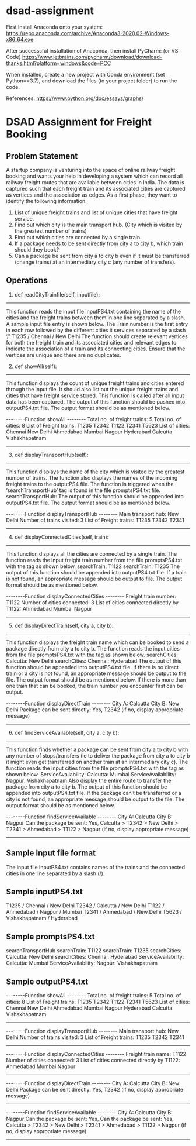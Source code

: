 # dsad-assignment
First Install Anaconda onto your system:
https://repo.anaconda.com/archive/Anaconda3-2020.02-Windows-x86_64.exe

After successsful installation of Anaconda, then install PyCharm: (or VS Code)
https://www.jetbrains.com/pycharm/download/download-thanks.html?platform=windows&code=PCC

When installed, create a new project with Conda environment (set Python==3.7), and download the files (to your project folder) to run the code. 

References: https://www.python.org/doc/essays/graphs/


DSAD Assignment for Freight Booking 
======================================

Problem Statement
------------------------------------------------------------
A startup company is venturing into the space of online railway freight booking and wants your help in developing a system which can record all railway freight routes that are available between cities in India. The data is captured such that each freight train and its associated cities are captured as vertices and the association as edges.
As a first phase, they want to identify the following information.
1. List of unique freight trains and list of unique cities that have freight service.
2. Find out which city is the main transport hub. (City which is visited by the greatest number of trains)
3. Find out which cities are connected by a single train.
4. If a package needs to be sent directly from city a to city b, which train should they book?
5. Can a package be sent from city a to city b even if it must be transferred (change trains) at an intermediary city c (any number of transfers).

Operations
------------------------------------------------------------
1. def readCityTrainfile(self, inputfile): 
------------------------------------------------------------
This function reads the input file inputPS4.txt containing the name of the cities and the freight trains between them in one line separated by a slash. A sample input file entry is shown below. The Train number is the first entry in each row followed by the different cities it services separated by a slash ‘/’
T1235 / Chennai / New Delhi
The function should create relevant vertices for both the freight train and its associated cities and relevant edges to indicate the association of a train and its connecting cities. Ensure that the vertices are unique and there are no duplicates.

2. def showAll(self): 
------------------------------------------------------------
This function displays the count of unique freight trains and cities entered through the input file. It should also list out the unique freight trains and cities that have freight service stored. This function is called after all input data has been captured. The output of this function should be pushed into outputPS4.txt file. The output format should be as mentioned below.

--------Function showAll --------
Total no. of freight trains: 5
Total no. of cities: 8
List of Freight trains:
T1235
T2342
T1122
T2341
T5623
List of cities:
Chennai
New Delhi
Ahmedabad
Mumbai
Nagpur
Hyderabad
Calcutta
Vishakhapatnam

---------------------------------------

3. def displayTransportHub(self): 
------------------------------------------------------------
This function displays the name of the city which is visited by the greatest number of trains. The function also displays the names of the incoming freight trains to the outputPS4 file. The function is triggered when the ‘searchTransportHub’ tag is found in the file promptsPS4.txt file.
searchTransportHub:
The output of this function should be appended into outputPS4.txt file. The output format should be as mentioned below.

--------Function displayTransportHub --------
Main transport hub: New Delhi
Number of trains visited: 3
List of Freight trains:
T1235
T2342
T2341

-----------------------------------------

4. def displayConnectedCities(self, train): 
------------------------------------------------------------
This function displays all the cities are connected by a single train. The function reads the input freight train number from the file promptsPS4.txt with the tag as shown below.
searchTrain: T1122
searchTrain: T1235
The output of this function should be appended into outputPS4.txt file. If a train is not found, an appropriate message should be output to file. The output format should be as mentioned below.

--------Function displayConnectedCities --------
Freight train number: T1122
Number of cities connected: 3
List of cities connected directly by T1122:
Ahmedabad
Mumbai
Nagpur

-----------------------------------------

5. def displayDirectTrain(self, city a, city b): 
------------------------------------------------------------
This function displays the freight train name which can be booked to send a package directly from city a to city b. The function reads the input cities from the file promptsPS4.txt with the tag as shown below.
searchCities: Calcutta: New Delhi
searchCities: Chennai: Hyderabad
The output of this function should be appended into outputPS4.txt file. If there is no direct train or a city is not found, an appropriate message should be output to the file. The output format should be as mentioned below. If there is more than one train that can be booked, the train number you encounter first can be output.

--------Function displayDirectTrain --------
City A: Calcutta
City B: New Delhi
Package can be sent directly: Yes, T2342 (if no, display appropriate message)

-----------------------------------------

6. def findServiceAvailable(self, city a, city b): 
------------------------------------------------------------
This function finds whether a package can be sent from city a to city b with any number of stops/transfers (ie to deliver the package from city a to city b it might even get transferred on another train at an intermediary city c). The function reads the input cities from the file promptsPS4.txt with the tag as shown below.
ServiceAvailability: Calcutta: Mumbai
ServiceAvailability: Nagpur: Vishakhapatnam
Also display the entire route to transfer the package from city a to city b. The output of this function should be appended into outputPS4.txt file. If the package can’t be transferred or a city is not found, an appropriate message should be output to the file. The output format should be as mentioned below.

--------Function findServiceAvailable --------
City A: Calcutta
City B: Nagpur
Can the package be sent: Yes, Calcutta > T2342 > New Delhi > T2341 > Ahmedabad > T1122 > Nagpur (if no, display appropriate message)

-----------------------------------------

Sample Input file format
------------------------------------------------------------
The input file inputPS4.txt contains names of the trains and the connected cities in one line separated by a slash (/).

Sample inputPS4.txt
------------------------------------------------------------
T1235 / Chennai / New Delhi
T2342 / Calcutta / New Delhi
T1122 / Ahmedabad / Nagpur / Mumbai
T2341 / Ahmedabad / New Delhi
T5623 / Vishakhapatnam / Hyderabad

Sample promptsPS4.txt
------------------------------------------------------------
searchTransportHub
searchTrain: T1122
searchTrain: T1235
searchCities: Calcutta: New Delhi
searchCities: Chennai: Hyderabad
ServiceAvailability: Calcutta: Mumbai
ServiceAvailability: Nagpur: Vishakhapatnam

Sample outputPS4.txt
------------------------------------------------------------

--------Function showAll --------
Total no. of freight trains: 5
Total no. of cities: 8
List of Freight trains:
T1235
T2342
T1122
T2341
T5623
List of cities:
Chennai
New Delhi
Ahmedabad
Mumbai
Nagpur
Hyderabad
Calcutta
Vishakhapatnam

---------------------------------------
--------Function displayTransportHub --------
Main transport hub: New Delhi
Number of trains visited: 3
List of Freight trains:
T1235
T2342
T2341

-----------------------------------------
--------Function displayConnectedCities --------
Freight train name: T1122
Number of cities connected: 3
List of cities connected directly by T1122:
Ahmedabad
Mumbai
Nagpur

-----------------------------------------
--------Function displayDirectTrain --------
City A: Calcutta
City B: New Delhi
Package can be sent directly: Yes, T2342 (if no, display appropriate message)

-----------------------------------------
--------Function findServiceAvailable --------
City A: Calcutta
City B: Nagpur
Can the package be sent: Yes, Can the package be sent: Yes, Calcutta > T2342 > New Delhi > T2341 > Ahmedabad > T1122 > Nagpur (if no, display appropriate message)

-----------------------------------------
